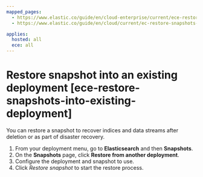 ```yaml
---
mapped_pages:
  - https://www.elastic.co/guide/en/cloud-enterprise/current/ece-restore-snapshots-into-existing-deployment.html
  - https://www.elastic.co/guide/en/cloud/current/ec-restore-snapshots-into-existing-deployment.html

applies:
  hosted: all
  ece: all
---
```


# Restore snapshot into an existing deployment [ece-restore-snapshots-into-existing-deployment]

You can restore a snapshot to recover indices and data streams after deletion or as part of disaster recovery.

1. From your deployment menu, go to **Elasticsearch** and then **Snapshots**.
2. On the **Snapshots** page, click **Restore from another deployment**.
3. Configure the deployment and snapshot to use.
4. Click *Restore snapshot* to start the restore process.

